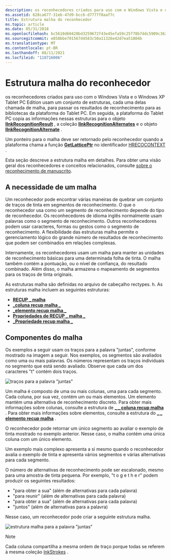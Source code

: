 ```yaml
---
description: os reconhecedores criados para uso com o Windows Vista e o Windows XP Tablet PC Edition usam um conjunto de estruturas, cada uma delas chamada de malha, para passar os resultados de reconhecimento para as bibliotecas da plataforma do Tablet PC.
ms.assetid: 628ca677-31eb-47d9-bcc6-d7777f8aaf7c
title: Estrutura malha do reconhecedor
ms.topic: article
ms.date: 05/31/2018
ms.openlocfilehash: bc5610d60428bd3259672f43e45efa59c25f78b7ddc5909c363610eaf08520e1
ms.sourcegitcommit: e858bbe701567d4583c50a11326e42d7ea51804b
ms.translationtype: MT
ms.contentlocale: pt-BR
ms.lasthandoff: 08/11/2021
ms.locfileid: "118716006"
---
```

# <a name="recognizer-lattice-structure"></a>Estrutura malha do reconhecedor

os reconhecedores criados para uso com o Windows Vista e o Windows XP Tablet PC Edition usam um conjunto de estruturas, cada uma delas chamada de malha, para passar os resultados de reconhecimento para as bibliotecas da plataforma do Tablet PC. Em seguida, a plataforma do Tablet PC copia as informações nessas estruturas para o objeto [**IInkRecognitionResult**](/windows/desktop/api/msinkaut/nn-msinkaut-iinkrecognitionresult) , a coleção [**IInkRecognitionAlternates**](/windows/desktop/api/msinkaut/nn-msinkaut-iinkrecognitionalternates) e o objeto [**IInkRecognitionAlternate**](/windows/desktop/api/msinkaut/nn-msinkaut-iinkrecognitionalternate) .

Um ponteiro para o malha deve ser retornado pelo reconhecedor quando a plataforma chama a função [**GetLatticePtr**](/windows/desktop/api/recapis/nf-recapis-getlatticeptr) no identificador [HRECOCONTEXT](hrecocontext-handle.md) .

Esta seção descreve a estrutura malha em detalhes. Para obter uma visão geral dos reconhecedores e conceitos relacionados, consulte [sobre o reconhecimento de manuscrito](about-handwriting-recognition.md).

## <a name="the-need-for-a-lattice"></a>A necessidade de um malha

Um reconhecedor pode encontrar várias maneiras de quebrar um conjunto de traços de tinta em segmentos de reconhecimento. O que o reconhecedor usa como um segmento de reconhecimento depende do tipo de reconhecedor. Os reconhecedores de idioma inglês normalmente usam palavras como o segmento de reconhecimento. Outros reconhecedores podem usar caracteres, formas ou gestos como o segmento de reconhecimento. A flexibilidade das estruturas malha permite o gerenciamento lógico do grande número de resultados de reconhecimento que podem ser combinados em relações complexas.

Internamente, os reconhecedores usam um malha para manter as unidades de reconhecimento básicas para uma determinada folha de tinta. O malha também contém a pontuação, ou o nível de confiança, do resultado combinado. Além disso, o malha armazena o mapeamento de segmentos para os traços de tinta originais.

As estruturas malha são definidas no arquivo de cabeçalho rectypes. h. As estruturas malha incluem as seguintes estruturas:

-   [**RECUP \_ malha**](/windows/win32/api/rectypes/ns-rectypes-reco_lattice)
-   [**\_coluna recup malha \_**](/windows/win32/api/rectypes/ns-rectypes-reco_lattice_column)
-   [**\_elemento recup malha \_**](/windows/win32/api/rectypes/ns-rectypes-reco_lattice_element)
-   [**Propriedades de RECUP \_ malha \_**](/windows/win32/api/rectypes/ns-rectypes-reco_lattice_properties)
-   [**\_Propriedade recup malha \_**](/windows/win32/api/rectypes/ns-rectypes-reco_lattice_property)

## <a name="lattice-components"></a>Componentes do malha

Os exemplos a seguir usam os traços para a palavra "juntas", conforme mostrado na imagem a seguir. Nos exemplos, os segmentos são avaliados como uma ou mais palavras. Os números representam os traços individuais no segmento que está sendo avaliado. Observe que cada um dos caracteres "t" contém dois traços.

![traços para a palavra "juntas"](images/1d5fa9fb-6c38-49b8-8caa-2b6dcc1d5dec.gif)

Um malha é composto de uma ou mais colunas, uma para cada segmento. Cada coluna, por sua vez, contém um ou mais elementos. Um elemento mantém uma alternativa de reconhecimento discreto. Para obter mais informações sobre colunas, consulte a estrutura de [**\_ \_ coluna recup malha**](/windows/win32/api/rectypes/ns-rectypes-reco_lattice_column) . Para obter mais informações sobre elementos, consulte a estrutura do [**\_ \_ elemento recup malha**](/windows/win32/api/rectypes/ns-rectypes-reco_lattice_element) .

O reconhecedor pode retornar um único segmento ao avaliar o exemplo de tinta mostrado no exemplo anterior. Nesse caso, o malha contém uma única coluna com um único elemento.

Um exemplo mais complexo apresenta a si mesmo quando o reconhecedor avalia o exemplo de tinta e apresenta vários segmentos e várias alternativas para cada segmento.

O número de alternativas de reconhecimento pode ser escalonado, mesmo para uma amostra de tinta pequena. Por exemplo, "t o g e t h e r" podem produzir os seguintes resultados:

-   "para obter a sua" (além de alternativas para cada palavra)
-   "para reunir" (além de alternativas para cada palavra)
-   "para obter a sua" (além de alternativas para cada palavra)
-   "juntos" (além de alternativas para a palavra)

Nesse caso, um reconhecedor pode criar a seguinte estrutura malha.

![estrutura malha para a palavra "juntas"](images/2496c3dd-8b08-4f86-9fe3-f118be49a8c8.gif)

> [!Note]  
> Cada coluna compartilha a mesma ordem de traço porque todas se referem à mesma coleção [InkStrokes](/previous-versions/windows/desktop/legacy/ms703293(v=vs.85)) .

 

 

 
